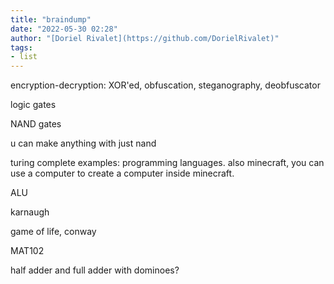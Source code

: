 ```yaml
---
title: "braindump"
date: "2022-05-30 02:28"
author: "[Doriel Rivalet](https://github.com/DorielRivalet)"
tags:
- list
---
```



encryption-decryption: XOR'ed, obfuscation, steganography, deobfuscator

logic gates

NAND gates
 
u can make anything with just nand
 
turing complete examples: programming languages. also minecraft, you can use a computer to create a computer inside minecraft.
 
ALU
 
karnaugh
 
game of life, conway
 
MAT102
 
half adder and full adder with dominoes?
 
 

 
 